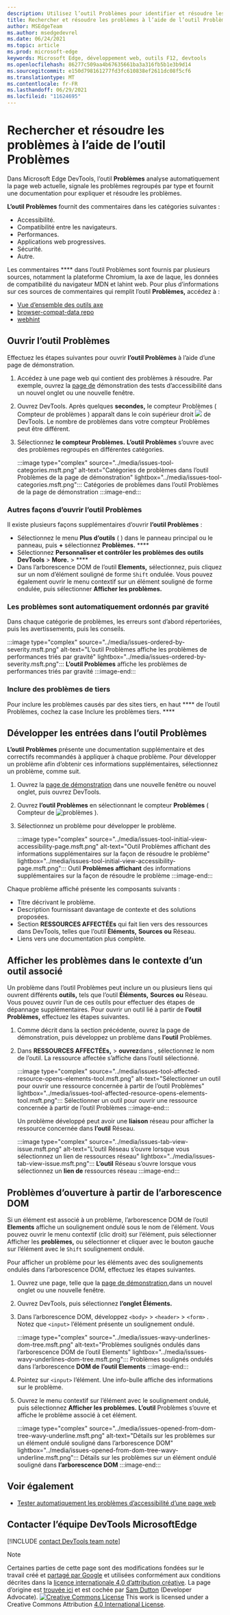```yaml
---
description: Utilisez l’outil Problèmes pour identifier et résoudre les problèmes liés à la page web actuelle.
title: Rechercher et résoudre les problèmes à l’aide de l’outil Problèmes
author: MSEdgeTeam
ms.author: msedgedevrel
ms.date: 06/24/2021
ms.topic: article
ms.prod: microsoft-edge
keywords: Microsoft Edge, développement web, outils F12, devtools
ms.openlocfilehash: 86277c509aa4b67635661ba3a316fb5b1e3b9d14
ms.sourcegitcommit: e150d798161277fd3fc610838ef2611dc08f5cf6
ms.translationtype: MT
ms.contentlocale: fr-FR
ms.lasthandoff: 06/29/2021
ms.locfileid: "11624695"
---
```

<!-- Copyright Sam Dutton

   Licensed under the Apache License, Version 2.0 (the "License");
   you may not use this file except in compliance with the License.
   You may obtain a copy of the License at

       https://www.apache.org/licenses/LICENSE-2.0

   Unless required by applicable law or agreed to in writing, software
   distributed under the License is distributed on an "AS IS" BASIS,
   WITHOUT WARRANTIES OR CONDITIONS OF ANY KIND, either express or implied.
   See the License for the specific language governing permissions and
   limitations under the License.  -->

# <a name="find-and-fix-problems-using-the-issues-tool"></a>Rechercher et résoudre les problèmes à l’aide de l’outil Problèmes

Dans Microsoft Edge DevTools, l’outil **Problèmes** analyse automatiquement la page web actuelle, signale les problèmes regroupés par type et fournit une documentation pour expliquer et résoudre les problèmes.

**L’outil Problèmes** fournit des commentaires dans les catégories suivantes :
*  Accessibilité.
*  Compatibilité entre les navigateurs.
*  Performances.
*  Applications web progressives.
*  Sécurité.
*  Autre.

Les commentaires **** dans l’outil Problèmes sont fournis par plusieurs sources, notamment la plateforme Chromium, la axe de laque, les données de compatibilité du navigateur MDN et lahint web.  Pour plus d’informations sur ces sources de commentaires qui remplit l’outil **Problèmes,** accédez à :
*  [Vue d’ensemble des outils axe][DequeAxe]
*  [browser-compat-data repo][MDNCompat]
*  [webhint][webhintIo]


## <a name="open-the-issues-tool"></a>Ouvrir l’outil Problèmes

Effectuez les étapes suivantes pour ouvrir **l’outil Problèmes** à l’aide d’une page de démonstration.


1.  Accédez à une page web qui contient des problèmes à résoudre.  Par exemple, ouvrez la [page de][A11ytestingPagewitherrors] démonstration des tests d’accessibilité dans un nouvel onglet ou une nouvelle fenêtre.

1.  Ouvrez DevTools.  Après quelques **secondes,** le compteur Problèmes \( Compteur de problèmes \) apparaît dans le coin supérieur droit ![ ](../media/issues-counter-icon.msft.png) de DevTools.  Le nombre de problèmes dans votre compteur Problèmes peut être différent.

1.  Sélectionnez **le compteur Problèmes.**  **L’outil Problèmes** s’ouvre avec des problèmes regroupés en différentes catégories.

    :::image type="complex" source="../media/issues-tool-categories.msft.png" alt-text="Catégories de problèmes dans l’outil Problèmes de la page de démonstration" lightbox="../media/issues-tool-categories.msft.png":::
       Catégories de problèmes dans l’outil Problèmes de la page de démonstration
    :::image-end:::

### <a name="other-ways-to-open-the-issues-tool"></a>Autres façons d’ouvrir l’outil Problèmes

Il existe plusieurs façons supplémentaires d’ouvrir **l’outil Problèmes** :
*  Sélectionnez le menu **Plus d’outils** ( ) dans le panneau principal ou le panneau, puis **+** sélectionnez **Problèmes.** ****
*  Sélectionnez **Personnaliser et contrôler les problèmes des outils DevTools**  >  **More.**  >  ****
*  Dans l’arborescence DOM de l’outil **Elements,** sélectionnez, puis cliquez sur un nom d’élément souligné de forme `Shift` ondulée.  Vous pouvez également ouvrir le menu contextif sur un élément souligné de forme ondulée, puis sélectionner **Afficher les problèmes.**

### <a name="issues-are-automatically-ordered-by-severity"></a>Les problèmes sont automatiquement ordonnés par gravité

Dans chaque catégorie de problèmes, les erreurs sont d’abord répertoriées, puis les avertissements, puis les conseils.

:::image type="complex" source="../media/issues-ordered-by-severity.msft.png" alt-text="L’outil Problèmes affiche les problèmes de performances triés par gravité" lightbox="../media/issues-ordered-by-severity.msft.png":::
   **L’outil Problèmes** affiche les problèmes de performances triés par gravité
:::image-end:::

### <a name="include-third-party-issues"></a>Inclure des problèmes de tiers

Pour inclure les problèmes causés par des sites tiers, en haut **** de l’outil Problèmes, cochez la case Inclure les problèmes tiers. ****


## <a name="expand-entries-in-the-issues-tool"></a>Développer les entrées dans l’outil Problèmes

**L’outil Problèmes** présente une documentation supplémentaire et des correctifs recommandés à appliquer à chaque problème.  Pour développer un problème afin d’obtenir ces informations supplémentaires, sélectionnez un problème, comme suit.

1.  Ouvrez la [page de démonstration][A11ytestingPagewitherrors] dans une nouvelle fenêtre ou nouvel onglet, puis ouvrez DevTools.

1.  Ouvrez **l’outil Problèmes** en sélectionnant le compteur **Problèmes** \( Compteur de ![ problèmes ](../media/issues-counter-icon.msft.png) \).

1.  Sélectionnez un problème pour développer le problème.

    :::image type="complex" source="../media/issues-tool-initial-view-accessibility-page.msft.png" alt-text="Outil Problèmes affichant des informations supplémentaires sur la façon de résoudre le problème" lightbox="../media/issues-tool-initial-view-accessibility-page.msft.png":::
       Outil **Problèmes affichant** des informations supplémentaires sur la façon de résoudre le problème
    :::image-end:::

Chaque problème affiché présente les composants suivants :
*   Titre décrivant le problème.
*   Description fournissant davantage de contexte et des solutions proposées.
*   Section **RESSOURCES AFFECTÉEs** qui fait lien vers des ressources dans DevTools, telles que l’outil **Éléments,** **Sources** **ou** Réseau.
*   Liens vers une documentation plus complète.


## <a name="view-issues-in-context-of-an-associated-tool"></a>Afficher les problèmes dans le contexte d’un outil associé

Un problème dans l’outil Problèmes peut inclure un ou plusieurs liens qui ouvrent différents **outils,** tels que l’outil **Éléments,** **Sources** **ou** Réseau. Vous pouvez ouvrir l’un de ces outils pour effectuer des étapes de dépannage supplémentaires. Pour ouvrir un outil lié à partir de **l’outil Problèmes,** effectuez les étapes suivantes.

1.  Comme décrit dans la section précédente, ouvrez la page de démonstration, puis développez un problème dans **l’outil** Problèmes.

1.  Dans **RESSOURCES AFFECTÉEs,**  >  **ouvrez**dans , sélectionnez le nom de l’outil.  La ressource affectée s’affiche dans l’outil sélectionné.

    :::image type="complex" source="../media/issues-tool-affected-resource-opens-elements-tool.msft.png" alt-text="Sélectionner un outil pour ouvrir une ressource concernée à partir de l’outil Problèmes" lightbox="../media/issues-tool-affected-resource-opens-elements-tool.msft.png":::
       Sélectionner un outil pour ouvrir une ressource concernée à partir de l’outil Problèmes
    :::image-end:::

    Un problème développé peut avoir une **liaison** réseau pour afficher la ressource concernée dans **l’outil** Réseau.

    :::image type="complex" source="../media/issues-tab-view-issue.msft.png" alt-text="L’outil Réseau s’ouvre lorsque vous sélectionnez un lien de ressources réseau" lightbox="../media/issues-tab-view-issue.msft.png":::
    **L’outil** Réseau s’ouvre lorsque vous sélectionnez un **lien de** ressources réseau
    :::image-end:::


## <a name="open-issues-from-the-dom-tree"></a>Problèmes d’ouverture à partir de l’arborescence DOM

Si un élément est associé à un problème, l’arborescence DOM de l’outil **Elements** affiche un soulignement ondulé sous le nom de l’élément.  Vous pouvez ouvrir le menu contextif (clic droit) sur l’élément, puis sélectionner Afficher les **problèmes,** ou sélectionner et cliquer avec le bouton gauche sur l’élément avec le `Shift` soulignement ondulé.

Pour afficher un problème pour les éléments avec des soulignements ondulés dans l’arborescence DOM, effectuez les étapes suivantes.

1.  Ouvrez une page, telle que la [page de démonstration,][A11ytestingPagewitherrors]dans un nouvel onglet ou une nouvelle fenêtre.

1.  Ouvrez DevTools, puis sélectionnez **l’onglet Éléments.**

1.  Dans l’arborescence DOM, développez `<body>`  >  `<header>`  >  `<form>` .  Notez que `<input>` l’élément présente un soulignement ondulé.

    :::image type="complex" source="../media/issues-wavy-underlines-dom-tree.msft.png" alt-text="Problèmes soulignés ondulés dans l’arborescence DOM de l’outil Elements" lightbox="../media/issues-wavy-underlines-dom-tree.msft.png":::
       Problèmes soulignés ondulés dans l’arborescence **DOM de** **l’outil Elements**
    :::image-end:::

1.  Pointez sur `<input>` l’élément.  Une info-bulle affiche des informations sur le problème.

1.  Ouvrez le menu contextif sur l’élément avec le soulignement ondulé, puis sélectionnez **Afficher les problèmes.**  **L’outil** Problèmes s’ouvre et affiche le problème associé à cet élément.

    :::image type="complex" source="../media/issues-opened-from-dom-tree-wavy-underline.msft.png" alt-text="Détails sur les problèmes sur un élément ondulé souligné dans l’arborescence DOM" lightbox="../media/issues-opened-from-dom-tree-wavy-underline.msft.png":::
       Détails sur les problèmes sur un élément ondulé souligné dans **l’arborescence DOM**
    :::image-end:::


## <a name="see-also"></a>Voir également

* [Tester automatiquement les problèmes d’accessibilité d’une page web](../accessibility/test-issues-tool.md)


## <a name="getting-in-touch-with-the-microsoft-edge-devtools-team"></a>Contacter l’équipe DevTools MicrosoftEdge

[!INCLUDE [contact DevTools team note](../includes/contact-devtools-team-note.md)]

<!-- links -->
[DevtoolsOpenIndex]: ../open/index.md "Ouvrez Microsoft Edge devTools | Documents Microsoft"
<!-- external links -->
[A11ytestingPagewitherrors]: https://microsoftedge.github.io/DevToolsSamples/a11y-testing/page-with-errors.html "Page de démonstration des tests d’accessibilité | Documents Microsoft"
[DequeAxe]: https://www.deque.com/axe "Vue d’ensemble des outils axe | Deque"
[MDNCompat]: https://github.com/mdn/browser-compat-data "Gestion des données de compatibilité des navigateurs MDN | GitHub"
[webhintIo]: https://webhint.io "webhint.io"

> [!NOTE]
> Certaines parties de cette page sont des modifications fondées sur le travail créé et [partagé par Google][GoogleSitePolicies] et utilisées conformément aux conditions décrites dans la [licence internationale 4,0 d’attribution créative][CCA4IL].
> La page d’origine est [trouvée ici](https://developers.google.com/web/tools/chrome-devtools/issues/index) et est cochée par [Sam Dutton][SamDutton] \(Developer Advocate\).
[ ![ Creative Commons License][CCby4Image]][CCA4IL] This work is licensed under a Creative Commons Attribution [4.0 International License][CCA4IL].

[CCA4IL]: https://creativecommons.org/licenses/by/4.0
[CCby4Image]: https://i.creativecommons.org/l/by/4.0/88x31.png
[GoogleSitePolicies]: https://developers.google.com/terms/site-policies
[KayceBasques]: https://developers.google.com/web/resources/contributors#kayce-basques
[SamDutton]: https://developers.google.com/web/resources/contributors#sam-dutton
